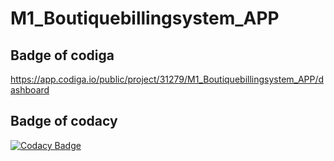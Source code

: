 # M1_Boutiquebillingsystem_APP
## Badge of codiga
https://app.codiga.io/public/project/31279/M1_Boutiquebillingsystem_APP/dashboard
## Badge of codacy
[![Codacy Badge](https://app.codacy.com/project/badge/Grade/f1e007c88b28469a89bc840131c21db0)](https://www.codacy.com/gh/Dhivyanandhini-Thangavelu/M1_Boutiquebillingsystem_APP/dashboard?utm_source=github.com&amp;utm_medium=referral&amp;utm_content=Dhivyanandhini-Thangavelu/M1_Boutiquebillingsystem_APP&amp;utm_campaign=Badge_Grade)
